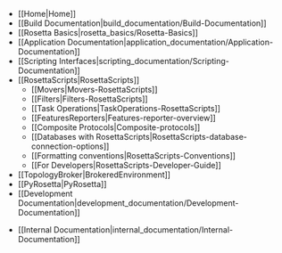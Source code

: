 * [[Home|Home]]
* [[Build Documentation|build_documentation/Build-Documentation]]
* [[Rosetta Basics|rosetta_basics/Rosetta-Basics]]
* [[Application Documentation|application_documentation/Application-Documentation]]
* [[Scripting Interfaces|scripting_documentation/Scripting-Documentation]]
 * [[RosettaScripts|RosettaScripts]]
    * [[Movers|Movers-RosettaScripts]]
    * [[Filters|Filters-RosettaScripts]]
    * [[Task Operations|TaskOperations-RosettaScripts]]
    * [[FeaturesReporters|Features-reporter-overview]]
    * [[Composite Protocols|Composite-protocols]]
    * [[Databases with RosettaScripts|RosettaScripts-database-connection-options]]
    * [[Formatting conventions|RosettaScripts-Conventions]]
    * [[For Developers|RosettaScripts-Developer-Guide]]
 * [[TopologyBroker|BrokeredEnvironment]]
 * [[PyRosetta|PyRosetta]]
* [[Development Documentation|development_documentation/Development-Documentation]]
<!---BEGIN_INTERNAL-->
* [[Internal Documentation|internal_documentation/Internal-Documentation]]
<!---END_INTERNAL-->
